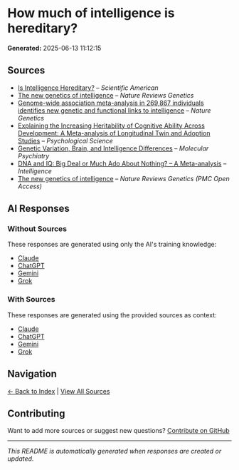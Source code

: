 # How much of intelligence is hereditary?

**Generated:** 2025-06-13 11:12:15

## Sources

* [Is Intelligence Hereditary?](https://www.scientificamerican.com/article/is-intelligence-hereditary/) – *Scientific American*
* [The new genetics of intelligence](https://www.nature.com/articles/nrg.2017.104) – *Nature Reviews Genetics*
* [Genome-wide association meta-analysis in 269,867 individuals identifies new genetic and functional links to intelligence](https://pubmed.ncbi.nlm.nih.gov/29942086/) – *Nature Genetics*
* [Explaining the Increasing Heritability of Cognitive Ability Across Development: A Meta-analysis of Longitudinal Twin and Adoption Studies](https://pmc.ncbi.nlm.nih.gov/articles/PMC3954471/) – *Psychological Science* 
* [Genetic Variation, Brain, and Intelligence Differences](https://www.nature.com/articles/s41380-021-01027-y) – *Molecular Psychiatry* 
* [DNA and IQ: Big Deal or Much Ado About Nothing? – A Meta-analysis](https://www.sciencedirect.com/science/article/abs/pii/S0160289624000655) – *Intelligence* 
* [The new genetics of intelligence](https://pmc.ncbi.nlm.nih.gov/articles/PMC5985927/) – *Nature Reviews Genetics (PMC Open Access)* 


## AI Responses

### Without Sources
These responses are generated using only the AI's training knowledge:

- [Claude](response-claude-default.md)
- [ChatGPT](response-chatgpt-default.md)
- [Gemini](response-gemini-default.md)
- [Grok](response-grok-default.md)

### With Sources
These responses are generated using the provided sources as context:

- [Claude](response-claude-sources.md)
- [ChatGPT](response-chatgpt-sources.md)
- [Gemini](response-gemini-sources.md)
- [Grok](response-grok-sources.md)

## Navigation

[← Back to Index](../README.md) | [View All Sources](../allsources.md)

## Contributing

Want to add more sources or suggest new questions? [Contribute on GitHub](https://github.com/justinwest/SuggestedSources)

---

*This README is automatically generated when responses are created or updated.*
